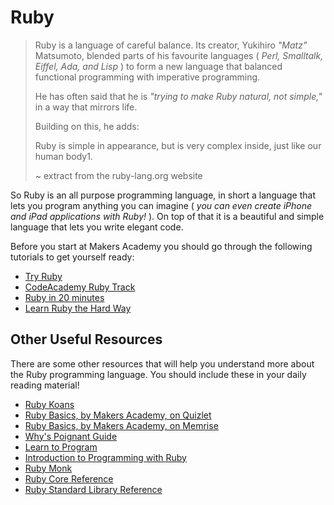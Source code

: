 # Ruby

> Ruby is a language of careful balance. Its creator, Yukihiro _"Matz"_ Matsumoto, blended parts of his favourite languages ( _Perl, Smalltalk, Eiffel, Ada, and Lisp_ ) to form a new language that balanced functional programming with imperative programming.
>
> He has often said that he is _"trying to make Ruby natural, not simple,"_ in a way that mirrors life.
>
> Building on this, he adds:
>
> Ruby is simple in appearance, but is very complex inside, just like our human body1.
>
> ~ extract from the ruby-lang.org website

So Ruby is an all purpose programming language, in short a language that lets you program anything you can imagine ( _you can even create iPhone and iPad applications with Ruby!_ ). On top of that it is a beautiful and simple language that lets you write elegant code.

Before you start at Makers Academy you should go through the following tutorials to get yourself ready:

- [Try Ruby](http://tryruby.org)
- [CodeAcademy Ruby Track](http://www.codecademy.com/tracks/ruby)
- [Ruby in 20 minutes](https://www.ruby-lang.org/en/documentation/quickstart/)
- [Learn Ruby the Hard Way](http://ruby.learncodethehardway.org/book/)

## Other Useful Resources

There are some other resources that will help you understand more about the Ruby programming language. You should include these in your daily reading material!

- [Ruby Koans](http://rubykoans.com)
- [Ruby Basics, by Makers Academy, on Quizlet](http://quizlet.com/join/VctmNbYus)
- [Ruby Basics, by Makers Academy, on Memrise](http://www.memrise.com/course/357359/ruby-by-makers-academy/)
- [Why's Poignant Guide](http://mislav.uniqpath.com/poignant-guide/)
- [Learn to Program](https://pine.fm/LearnToProgram/)
- [Introduction to Programming with Ruby](http://www.gotealeaf.com/books/ruby)
- [Ruby Monk](https://rubymonk.com)
- [Ruby Core Reference](http://www.ruby-doc.org/core-2.1.2/)
- [Ruby Standard Library Reference](http://www.ruby-doc.org/stdlib-2.1.2/)
